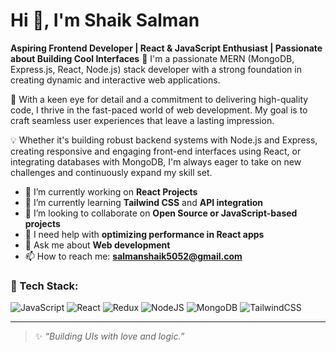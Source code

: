 # Hi 👋, I'm Shaik Salman

**Aspiring Frontend Developer | React & JavaScript Enthusiast | Passionate about Building Cool Interfaces**
💼 I'm a passionate MERN (MongoDB, Express.js, React, Node.js) stack developer with a strong foundation in creating dynamic and interactive web applications.

🚀 With a keen eye for detail and a commitment to delivering high-quality code, I thrive in the fast-paced world of web development. My goal is to craft seamless user experiences that leave a lasting impression.

💡 Whether it's building robust backend systems with Node.js and Express, creating responsive and engaging front-end interfaces using React, or integrating databases with MongoDB, I'm always eager to take on new challenges and continuously expand my skill set.

- 🔭 I’m currently working on **React Projects**
- 🌱 I’m currently learning **Tailwind CSS** and **API integration**
- 👯 I’m looking to collaborate on **Open Source or JavaScript-based projects**
- 🤔 I need help with **optimizing performance in React apps**
- 💬 Ask me about **Web development**
- 📫 How to reach me: **salmanshaik5052@gmail.com**



### 🚀 Tech Stack:
![JavaScript](https://img.shields.io/badge/javascript-%23323330.svg?style=for-the-badge&logo=javascript&logoColor=%23F7DF1E)
![React](https://img.shields.io/badge/react-%2320232a.svg?style=for-the-badge&logo=react&logoColor=%2361DAFB)
![Redux](https://img.shields.io/badge/redux-%23593d88.svg?style=for-the-badge&logo=redux&logoColor=white)
![NodeJS](https://img.shields.io/badge/node.js-6DA55F?style=for-the-badge&logo=node.js&logoColor=white)
![MongoDB](https://img.shields.io/badge/MongoDB-%234ea94b.svg?style=for-the-badge&logo=mongodb&logoColor=white)
![TailwindCSS](https://img.shields.io/badge/tailwindcss-%2338B2AC.svg?style=for-the-badge&logo=tailwind-css&logoColor=white)

---

> ✨ *“Building UIs with love and logic.”*
